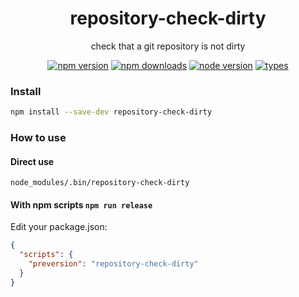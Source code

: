 <h1 align="center">
  repository-check-dirty
</h1>

<p align="center">
  check that a git repository is not dirty
</p>

<p align="center">
  <a href="https://npmjs.org/package/repository-check-dirty"><img src="https://img.shields.io/npm/v/repository-check-dirty.svg?style=flat-square" alt="npm version"></a>
  <a href="https://npmjs.org/package/repository-check-dirty"><img src="https://img.shields.io/npm/dw/repository-check-dirty.svg?style=flat-square" alt="npm downloads"></a>
  <a href="https://npmjs.org/package/repository-check-dirty"><img src="https://img.shields.io/node/v/repository-check-dirty.svg?style=flat-square" alt="node version"></a>
  <a href="https://npmjs.org/package/repository-check-dirty"><img src="https://img.shields.io/npm/types/repository-check-dirty.svg?style=flat-square" alt="types"></a>
</p>

### Install

```sh
npm install --save-dev repository-check-dirty
```

### How to use

#### Direct use

```
node_modules/.bin/repository-check-dirty
```

#### With npm scripts `npm run release`

Edit your package.json:

```json
{
  "scripts": {
    "preversion": "repository-check-dirty"
  }
}
```
